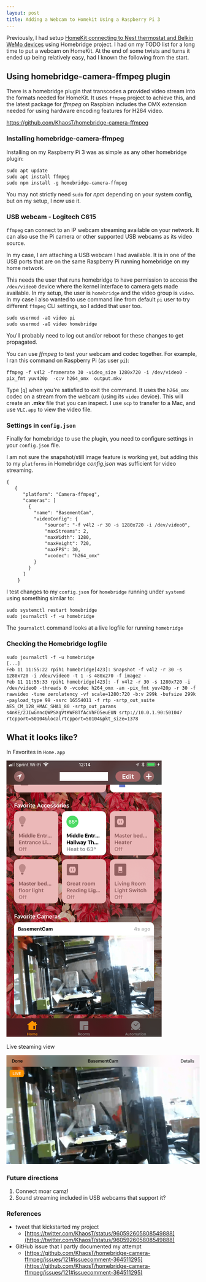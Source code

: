 ```yaml
---
layout: post
title: Adding a Webcam to Homekit Using a Raspberry Pi 3
---
```


Previously, I had setup [HomeKit connecting to Nest thermostat and Belkin WeMo devices](/Extending-HomeKit-with-Homebridge-and-Raspberry-Pi/ "Extending HomeKit with Homebridge and Raspberry Pi to All the Things") using Homebridge project.  I had on my TODO list for a long time to put a webcam on HomeKit.  At the end of some twists and turns it ended up being relatively easy, had I known the following from the start.

## Using homebridge-camera-ffmpeg plugin

There is a homebridge plugin that transcodes a provided video stream into the formats needed for HomeKit.  It uses `ffmpeg` project to achieve this, and the latest package for *ffmpeg* on Raspbian includes the OMX extension needed for using hardware encoding features for H264 video.

https://github.com/KhaosT/homebridge-camera-ffmpeg

### Installing homebridge-camera-ffmpeg

Installing on my Raspberry Pi 3 was as simple as any other homebridge plugin:

```
sudo apt update
sudo apt install ffmpeg
sudo npm install -g homebridge-camera-ffmpeg
```

You may not strictly need `sudo` for *npm* depending on your system config, but on my setup, I now use it.

### USB webcam - Logitech C615

`ffmpeg` can connect to an IP webcam streaming available on your network.  It can also use the Pi camera or other supported USB webcams as its video source.

In my case, I am attaching a USB webcam I had available. It is in one of the USB ports that are on the same Raspberry Pi running homebridge on my home network.

This needs the user that runs homebridge to have permission to access the `/dev/video0` device where the kernel interface to camera gets made available. In my setup, the user is `homebridge` and the video group is `video`.  In my case I also wanted to use command line from default `pi` user to try different `ffmpeg` CLI settings, so I added that user too.

```
sudo usermod -aG video pi
sudo usermod -aG video homebridge
```

You'll probably need to log out and/or reboot for these changes to get propagated.

You can use *ffmpeg* to test your webcam and codec together. For example, I ran this command on Raspberry Pi (as user `pi`):

```
ffmpeg -f v4l2 -framerate 30 -video_size 1280x720 -i /dev/video0 -pix_fmt yuv420p  -c:v h264_omx  output.mkv
```

Type [`q`] when you're satisfied to exit the command. It uses the `h264_omx` codec on a stream from the webcam (using its `video` device). This will create an **.mkv** file that you can inspect.  I use `scp` to transfer to a Mac, and use `VLC.app` to view the video file.

### Settings in `config.json`

Finally for homebridge to use the plugin, you need to configure settings in your `config.json` file.

I am not sure the snapshot/still image feature is working yet, but adding this to my `platforms` in Homebridge *config.json* was sufficient for video streaming.

```
{
   {
      "platform": "Camera-ffmpeg",
      "cameras": [
        {
          "name": "BasementCam",
          "videoConfig": {
              "source": "-f v4l2 -r 30 -s 1280x720 -i /dev/video0",
              "maxStreams": 2,
              "maxWidth": 1280,
              "maxHeight": 720,
              "maxFPS": 30,
              "vcodec": "h264_omx"
          }
        }
      ]
    }
```

I test changes to my `config.json` for `homebridge` running under `systemd` using something similar to:

```
sudo systemctl restart homebridge
sudo journalctl -f -u homebridge
```

The `journalctl` command looks at a live logfile for running `homebridge`

### Checking the Homebridge logfile

```
sudo journalctl -f -u homebridge
[...]
Feb 11 11:55:22 rpih1 homebridge[423]: Snapshot -f v4l2 -r 30 -s 1280x720 -i /dev/video0 -t 1 -s 480x270 -f image2 -
Feb 11 11:55:33 rpih1 homebridge[423]: -f v4l2 -r 30 -s 1280x720 -i /dev/video0 -threads 0 -vcodec h264_omx -an -pix_fmt yuv420p -r 30 -f rawvideo -tune zerolatency -vf scale=1280:720 -b:v 299k -bufsize 299k -payload_type 99 -ssrc 16554011 -f rtp -srtp_out_suite AES_CM_128_HMAC_SHA1_80 -srtp_out_params s4nKE/2JIwGYncQWPSXgVtKWF8TfAcVhFO5euEUN srtp://10.0.1.90:50104?rtcpport=50104&localrtcpport=50104&pkt_size=1378
```

## What it looks like?

In Favorites in `Home.app`

![main_screen_webcam](/images/homekit_main_screen_webcam.png)

Live steaming view

![webcam_live_view](/images/homekit_webcam_live_view.png)

### Future directions

1. Connect moar camz!
2. Sound streaming included in USB webcams that support it?

### References

- tweet that kickstarted my project
	- [https://twitter.com/KhaosT/status/960592605808549888](https://twitter.com/KhaosT/status/960592605808549888)
- GitHub issue that I partly documented my attempt
	- [https://github.com/KhaosT/homebridge-camera-ffmpeg/issues/121#issuecomment-364511295](https://github.com/KhaosT/homebridge-camera-ffmpeg/issues/121#issuecomment-364511295)
